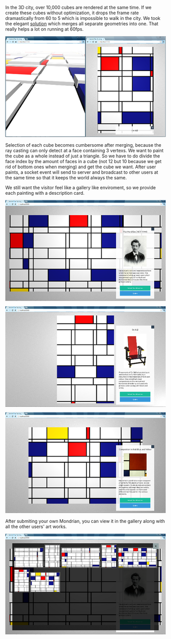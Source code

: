 In the 3D city, over 10,000 cubes are rendered at the same time. If we create these cubes without optimization, it drops the frame rate dramastically from 60 to 5 which is impossible to walk in the city. We took the elegant [solution](http://learningthreejs.com/blog/2013/08/02/how-to-do-a-procedural-city-in-100lines/) which merges all separate geometries into one. That really helps a lot on running at 60fps. 

![Real-time Collaborative update](/project_images/20140327_1.png "Real-time Collaborative update")

Selection of each cube becomes cumbersome after merging, because the ray casting can only detect at a face containing 3 vertexs. We want to paint the cube as a whole instead of just a triangle. So we have to do divide the face index by the amount of faces in a cube (not 12 but 10 because we get rid of bottom ones when merging) and get the cube we want. After user paints, a socket event will send to server and broadcast to other users at the same time so that it keeps the world always the same.

We still want the visitor feel like a gallery like enviroment, so we provide each painting with a description card.

![Piet Mondrian](/project_images/20140327_2.png "Piet Mondrian")

![De Stijl](/project_images/20140327_3.png "De Stijl")

![Composition II](/project_images/20140327_4.png "Composition II")

After submiting your own Mondrian, you can view it in the gallery along with all the other users' art works.

![Gallery](/project_images/20140327_5.png "Gallery")
